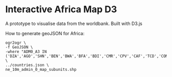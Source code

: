 Interactive Africa Map D3
======================

A prototype to visualise data from the worldbank. Built with D3.js

How to generate geoJSON for Africa:

```
ogr2ogr \
-f GeoJSON \
-where "ADM0_A3 IN ('DZA','AGO','SHN','BEN','BWA','BFA','BDI','CMR','CPV','CAF','TCD','COM','COG','DJI','EGY','GNQ','ERI','ETH','GAB','GMB','GHA','GNB','GIN','CIV','KEN','LSO','LBR','LBY','MDG','MWI','MLI','MRT','MUS','MYT','MAR','MOZ','NAM','NER','NGA','STP','REU','RWA','STP','SEN','SYC','SLE','SOM','ZAF','SHN','SDN','SWZ','TZA','TGO','TUN','UGA','COD','ZMB','TZA','ZWE','SSD','COD')" \
../countries.json \
ne_10m_admin_0_map_subunits.shp
```
